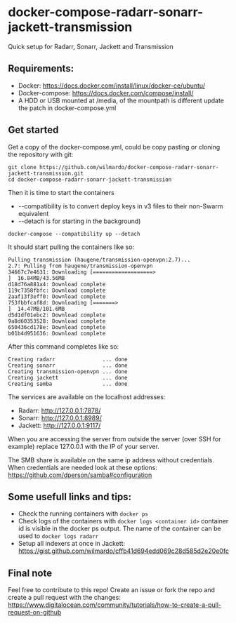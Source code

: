 # docker-compose-radarr-sonarr-jackett-transmission
Quick setup for Radarr, Sonarr, Jackett and Transmission

## Requirements:

* Docker: https://docs.docker.com/install/linux/docker-ce/ubuntu/
* Docker-compose: https://docs.docker.com/compose/install/
* A HDD or USB mounted at /media, of the mountpath is different update the patch in docker-compose.yml

## Get started

Get a copy of the docker-compose.yml, could be copy pasting or cloning the repository with git:
```
git clone https://github.com/wilmardo/docker-compose-radarr-sonarr-jackett-transmission.git
cd docker-compose-radarr-sonarr-jackett-transmission
```


Then it is time to start the containers
* --compatibility is to convert deploy keys in v3 files to their non-Swarm equivalent
* --detach is for starting in the background)
```
docker-compose --compatibility up --detach
```

It should start pulling the containers like so:
```
Pulling transmission (haugene/transmission-openvpn:2.7)...
2.7: Pulling from haugene/transmission-openvpn
34667c7e4631: Downloading [===================>                               ]  16.84MB/43.56MB
d18d76a881a4: Download complete
119c7358fbfc: Download complete
2aaf13f3eff0: Download complete
753fbbfcaf8d: Downloading [=======>                                           ]  14.47MB/101.6MB
d5d1df01ebc2: Download complete
9a8d60353528: Download complete
650436cd178e: Download complete
b01b4d951636: Download complete
```

After this command completes like so:

```
Creating radarr               ... done
Creating sonarr               ... done
Creating transmission-openvpn ... done
Creating jackett              ... done
Creating samba                ... done
```

The services are available on the localhost addresses:

* Radarr: http://127.0.0.1:7878/
* Sonarr: http://127.0.0.1:8989/
* Jackett: http://127.0.0.1:9117/

When you are accessing the server from outside the server (over SSH for example) replace 127.0.0.1 with the IP of your server.

The SMB share is available on the same ip address without credentials. When credentials are needed look at these options:
https://github.com/dperson/samba#configuration

## Some usefull links and tips:

* Check the running containers with `docker ps`
* Check logs of the containers with `docker logs <container id>` container id is visible in the docker ps output.
  The name of the container can be used to `docker logs radarr`
* Setup all indexers at once in Jackett: https://gist.github.com/wilmardo/cffb41d694edd069c28d585d2e20e0fc

## Final note

Feel free to contribute to this repo! Create an issue or fork the repo and create a pull request with the changes:
https://www.digitalocean.com/community/tutorials/how-to-create-a-pull-request-on-github